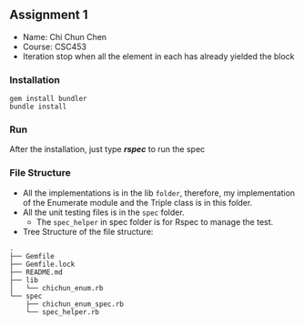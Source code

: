 ## Assignment 1
- Name: Chi Chun Chen
- Course: CSC453
- Iteration stop when all the element in each has already yielded the block

### Installation
```
gem install bundler
bundle install
```

### Run
After the installation, just type ***rspec*** to run the spec

### File Structure
- All the implementations is in the lib `folder`, therefore, my implementation of the Enumerate module and the Triple class is in this folder.
- All the unit testing files is in the `spec` folder.
  - The `spec_helper` in spec folder is for Rspec to manage the test.
- Tree Structure of the file structure:
```
.
├── Gemfile
├── Gemfile.lock
├── README.md
├── lib
│   └── chichun_enum.rb
└── spec
    ├── chichun_enum_spec.rb
    └── spec_helper.rb
```
